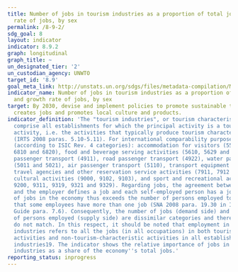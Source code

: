 ```yaml
---
title: Number of jobs in tourism industries as a proportion of total jobs and growth
  rate of jobs, by sex
permalink: /8-9-2/
sdg_goal: 8
layout: indicator
indicator: 8.9.2
graph: longitudinal
graph_title: ~
un_designated_tier: '2'
un_custodian_agency: UNWTO
target_id: '8.9'
goal_meta_link: http://unstats.un.org/sdgs/files/metadata-compilation/Metadata-Goal-8.pdf
indicator_name: Number of jobs in tourism industries as a proportion of total jobs
  and growth rate of jobs, by sex
target: By 2030, devise and implement policies to promote sustainable tourism that
  creates jobs and promotes local culture and products.
indicator_definition: 'The "tourism industries", or tourism characteristic industries,
  comprise all establishments for which the principal activity is a tourism characteristic
  activity, i.e. the activities that typically produce tourism characteristic products
  (IRTS 2008 paras. 5.10-5.11). For international comparability purposes these are
  (according to ISIC Rev. 4 categories): accommodation for visitors (5510, 5520, 5590,
  6810 and 6820), food and beverage serving activities (5610, 5629 and 5630), railway
  passenger transport (4911), road passenger transport (4922), water passenger transport
  (5011 and 5021), air passenger transport (5110), transport equipment rental (7710),
  travel agencies and other reservation service activities (7911, 7912 and 7990),
  cultural activities (9000, 9102, 9103), and sport and recreational activities (7721,
  9200, 9311, 9319, 9321 and 9329). Regarding jobs, the agreement between an employee
  and the employer defines a job and each self-employed person has a job. The number
  of jobs in the economy thus exceeds the number of persons employed to the extent
  that some employees have more than one job (SNA 2008 para. 19.30 in IRTS 2008 Compilation
  Guide para. 7.6). Consequently, the number of jobs (demand side) and the number
  of persons employed (supply side) are dissimilar categories and therefore usually
  do not match. In this respect, it should be noted that employment in the tourism
  industries refers to all the jobs (in all occupations) in both tourism-characteristic
  activities and non-tourism-characteristic activities in all establishments in tourism
  industries19. The indicator shows the relative importance of jobs in the tourism
  industries as a share of the economy''s total jobs.'
reporting_status: inprogress
---
```

